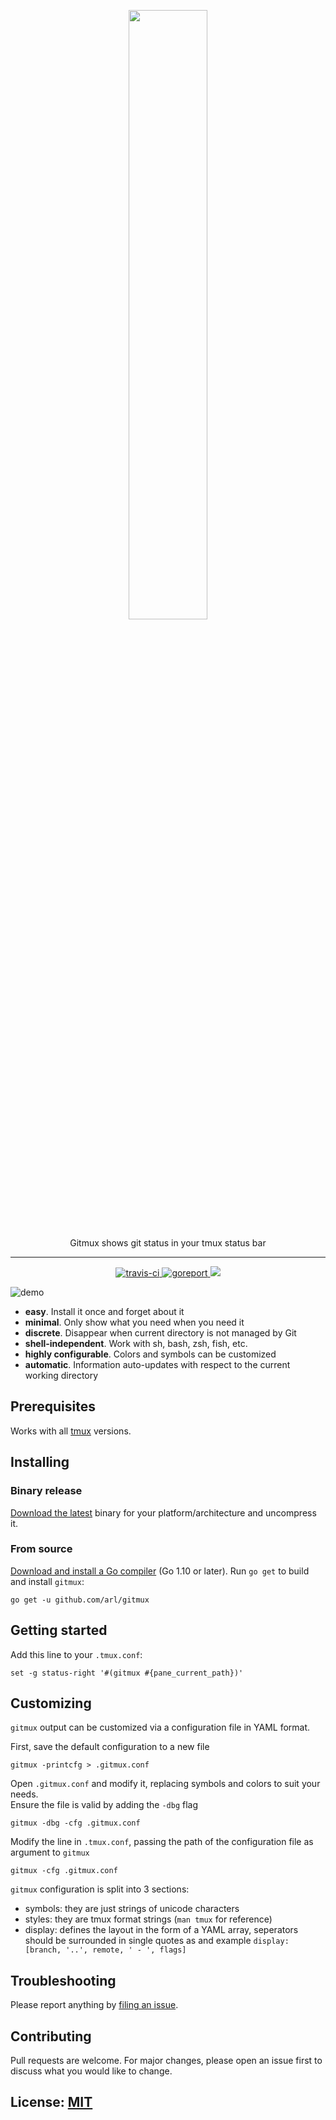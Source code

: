 <p align="center">
<img width="50%" height="50%" src="https://github.com/arl/gitmux/raw/readme-images/logo-transparent.png" />
</p>
<p align="center">Gitmux shows git status in your tmux status bar</p>
<hr>

<p align="center">
<a href="https://travis-ci.com/arl/gitmux">
  <img alt="travis-ci" src="https://travis-ci.com/arl/gitmux.svg?branch=master" />
</a>
<a href="https://goreportcard.com/report/github.com/arl/gitmux">
  <img alt="goreport" src="https://goreportcard.com/badge/github.com/arl/gitmux" />
</a>
<a href="https://opensource.org/licenses/MIT">
  <img src="https://img.shields.io/badge/License-MIT-yellow.svg" />
</a>
</p>

![demo](https://raw.githubusercontent.com/arl/gitmux/readme-images/demo-small.gif)


 - **easy**. Install it once and forget about it
 - **minimal**. Only show what you need when you need it
 - **discrete**. Disappear when current directory is not managed by Git
 - **shell-independent**. Work with sh, bash, zsh, fish, etc.
 - **highly configurable**. Colors and symbols can be customized
 - **automatic**. Information auto-updates with respect to the current working directory

## Prerequisites

Works with all [tmux](https://github.com/tmux/tmux) versions.

## Installing

### Binary release
[Download the latest](https://github.com/arl/gitmux/releases/latest) binary for your platform/architecture and uncompress it.

### From source

[Download and install a Go compiler](https://golang.org/dl/) (Go 1.10 or later).
Run `go get` to build and install `gitmux`:

    go get -u github.com/arl/gitmux

## Getting started

Add this line to your  `.tmux.conf`:

    set -g status-right '#(gitmux #{pane_current_path})'


## Customizing

`gitmux` output can be customized via a configuration file in YAML format.  

First, save the default configuration to a new file

    gitmux -printcfg > .gitmux.conf

Open `.gitmux.conf` and modify it, replacing symbols and colors to suit your needs.  
Ensure the file is valid by adding the `-dbg` flag

    gitmux -dbg -cfg .gitmux.conf

Modify the line in `.tmux.conf`, passing the path of the configuration file as argument to `gitmux`

    gitmux -cfg .gitmux.conf


`gitmux` configuration is split into 3 sections:
 - symbols: they are just strings of unicode characters
 - styles: they are tmux format strings (`man tmux` for reference)
 - display: defines the layout in the form of a YAML array, seperators should be surrounded in single quotes as and example `display: [branch, '..', remote, ' - ', flags]`


## Troubleshooting

Please report anything by [filing an issue](https://github.com/arl/gitmux/issues/new).


## Contributing
Pull requests are welcome. For major changes, please open an issue first to discuss what you would like to change.


## License: [MIT](./LICENSE)
